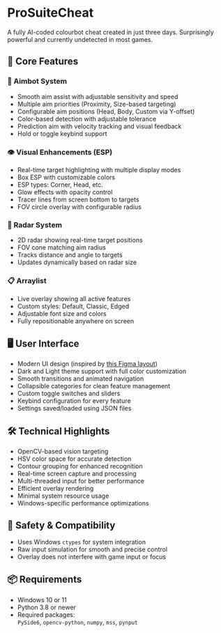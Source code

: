 # ProSuiteCheat

A fully AI-coded colourbot cheat created in just three days. Surprisingly powerful and currently undetected in most games.

## 🔧 Core Features

### 🎯 Aimbot System
- Smooth aim assist with adjustable sensitivity and speed  
- Multiple aim priorities (Proximity, Size-based targeting)  
- Configurable aim positions (Head, Body, Custom via Y-offset)  
- Color-based detection with adjustable tolerance  
- Prediction aim with velocity tracking and visual feedback  
- Hold or toggle keybind support  

### 👁️ Visual Enhancements (ESP)
- Real-time target highlighting with multiple display modes  
- Box ESP with customizable colors  
- ESP types: Corner, Head, etc.  
- Glow effects with opacity control  
- Tracer lines from screen bottom to targets  
- FOV circle overlay with configurable radius  

### 🧭 Radar System
- 2D radar showing real-time target positions  
- FOV cone matching aim radius  
- Tracks distance and angle to targets  
- Updates dynamically based on radar size  

### 📋 Arraylist
- Live overlay showing all active features  
- Custom styles: Default, Classic, Edged  
- Adjustable font size and colors  
- Fully repositionable anywhere on screen  

## 🖥️ User Interface

- Modern UI design (inspired by [this Figma layout](https://www.figma.com/community/file/1483948276194955038))  
- Dark and Light theme support with full color customization  
- Smooth transitions and animated navigation  
- Collapsible categories for clean feature management  
- Custom toggle switches and sliders  
- Keybind configuration for every feature  
- Settings saved/loaded using JSON files  

## 🛠️ Technical Highlights

- OpenCV-based vision targeting  
- HSV color space for accurate detection  
- Contour grouping for enhanced recognition  
- Real-time screen capture and processing  
- Multi-threaded input for better performance  
- Efficient overlay rendering  
- Minimal system resource usage  
- Windows-specific performance optimizations  

## 🔐 Safety & Compatibility

- Uses Windows `ctypes` for system integration  
- Raw input simulation for smooth and precise control  
- Overlay does not interfere with game input or focus  

## 📦 Requirements

- Windows 10 or 11  
- Python 3.8 or newer  
- Required packages:  
  `PySide6`, `opencv-python`, `numpy`, `mss`, `pynput`

